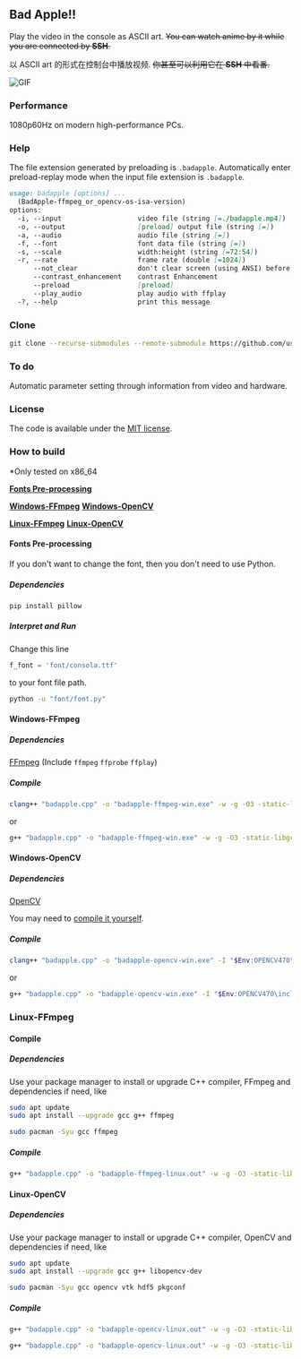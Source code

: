 ## Bad Apple!!

Play the video in the console as ASCII art. 
~~You can watch anime by it while you are connected by **SSH**.~~

以 ASCII art 的形式在控制台中播放视频. 
~~你甚至可以利用它在 **SSH** 中看番.~~

![GIF](./play.gif)

### Performance

1080p60Hz on modern high-performance PCs.

### Help

The file extension generated by preloading is `.badapple`.
Automatically enter preload-replay mode when the input file extension is `.badapple`.

```markdown
usage: badapple [options] ... 
  (BadApple-ffmpeg_or_opencv-os-isa-version)
options:
  -i, --input                   video file (string [=./badapple.mp4])
  -o, --output                  [preload] output file (string [=])
  -a, --audio                   audio file (string [=])
  -f, --font                    font data file (string [=])
  -s, --scale                   width:height (string [=72:54])
  -r, --rate                    frame rate (double [=1024])
      --not_clear               don't clear screen (using ANSI) before print a frame
      --contrast_enhancement    contrast Enhancement
      --preload                 [preload]
      --play_audio              play audio with ffplay
  -?, --help                    print this message
```

### Clone

```sh
git clone --recurse-submodules --remote-submodule https://github.com/userElaina/Bad-Apple.git
```

### To do

Automatic parameter setting through information from video and hardware.

### License

The code is available under the [MIT license](./LICENSE).

### How to build

*Only tested on x86_64

**[Fonts Pre-processing](#fonts-pre-processing)**

**[Windows-FFmpeg](#windows-ffmpeg)**
**[Windows-OpenCV](#windows-opencv)**

**[Linux-FFmpeg](#linux-ffmpeg)**
**[Linux-OpenCV](#linux-opencv)**

#### Fonts Pre-processing

If you don't want to change the font, then you don't need to use Python.

##### Dependencies

```sh
pip install pillow
```

##### Interpret and Run

Change this line

```py
f_font = 'font/consola.ttf'
```

to your font file path.

```sh
python -u "font/font.py"
```

#### Windows-FFmpeg

##### Dependencies

[FFmpeg](https://github.com/BtbN/FFmpeg-Builds/releases/tag/latest)
(Include `ffmpeg` `ffprobe` `ffplay`)

##### Compile

```sh
clang++ "badapple.cpp" -o "badapple-ffmpeg-win.exe" -w -g -O3 -static-libgcc --target=x86_64-w64-mingw
```

or

```sh
g++ "badapple.cpp" -o "badapple-ffmpeg-win.exe" -w -g -O3 -static-libgcc
```

#### Windows-OpenCV

##### Dependencies

[OpenCV](https://opencv.org/)

You may need to [compile it yourself](https://github.com/userElaina/OpenCV-MinGW-W64-Build).

##### Compile

```sh
clang++ "badapple.cpp" -o "badapple-opencv-win.exe" -I "$Env:OPENCV470\include" -I "$Env:OPENCV470\include\opencv2" -L "$Env:OPENCV470\x64\mingw\lib" -llibopencv_world470 -w -g -O3 -static-libgcc --target=x86_64-w64-mingw
```

or

```sh
g++ "badapple.cpp" -o "badapple-opencv-win.exe" -I "$Env:OPENCV470\include" -I "$Env:OPENCV470\include\opencv2" -L "$Env:OPENCV470\x64\mingw\lib" -llibopencv_world470 -w -g -O3 -static-libgcc
```

### Linux-FFmpeg

#### Compile

##### Dependencies

Use your package manager to install or upgrade C++ compiler, FFmpeg and dependencies if need, like

```sh
sudo apt update
sudo apt install --upgrade gcc g++ ffmpeg
```

```sh
sudo pacman -Syu gcc ffmpeg
```

##### Compile

```sh
g++ "badapple.cpp" -o "badapple-ffmpeg-linux.out" -w -g -O3 -static-libgcc
```

#### Linux-OpenCV

##### Dependencies

Use your package manager to install or upgrade C++ compiler, OpenCV and dependencies if need, like

```sh
sudo apt update
sudo apt install --upgrade gcc g++ libopencv-dev
```

```sh
sudo pacman -Syu gcc opencv vtk hdf5 pkgconf
```

##### Compile

```sh
g++ "badapple.cpp" -o "badapple-opencv-linux.out" -w -g -O3 -static-libgcc `pkg-config --cflags --libs opencv4`
```

```sh
g++ "badapple.cpp" -o "badapple-opencv-linux.out" -w -g -O3 -static-libgcc `pkgconf --cflags --libs opencv4`
```
